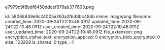 e7979c9f8bdf6450ddcef979ab377603.png

id: 58068449e9c24005a263a2fb48bc49db
mime: image/png
filename: 
created_time: 2020-09-24T22:10:48.091Z
updated_time: 2020-09-24T22:10:48.091Z
user_created_time: 2020-09-24T22:10:48.091Z
user_updated_time: 2020-09-24T22:10:48.091Z
file_extension: png
encryption_cipher_text: 
encryption_applied: 0
encryption_blob_encrypted: 0
size: 103208
is_shared: 0
type_: 4